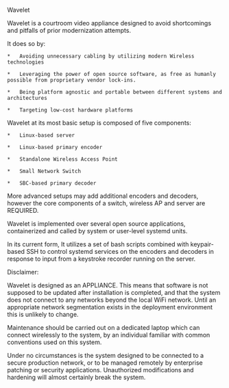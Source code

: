 Wavelet


Wavelet is a courtroom video appliance designed to avoid shortcomings and pitfalls of prior modernization attempts.

It does so by:

    *   Avoiding unnecessary cabling by utilizing modern Wireless technologies

    *   Leveraging the power of open source software, as free as humanly possible from proprietary vendor lock-ins.

    *   Being platform agnostic and portable between different systems and architectures

    *   Targeting low-cost hardware platforms



Wavelet at its most basic setup is composed of five components:

    *   Linux-based server
    
    *   Linux-based primary encoder

    *   Standalone Wireless Access Point

    *   Small Network Switch

    *   SBC-based primary decoder
    
More advanced setups may add additional encoders and decoders, however the core components of a switch, wireless AP and server are REQUIRED.


Wavelet is implemented over several open source applications, containerized and called by system or user-level systemd units.

In its current form, It utilizes a set of bash scripts combined with keypair-based SSH to control systemd services on the encoders and decoders in response to input from a keystroke recorder running on the server.


Disclaimer:

Wavelet is designed as an APPLIANCE.   This means that software is not supposed to be updated after installation is completed, and that the system
does not connect to any networks beyond the local WiFi network.  Until an appropriate network segmentation exists in the deployment environment this is unlikely to change.

Maintenance should be carried out on a dedicated laptop which can connect wirelessly to the system, by an individual familiar with common conventions used on this system.   

Under no circumstances is the system designed to be connected to a secure production network, or to be managed remotely by enterprise patching or security applications.  Unauthorized modifications and hardening will almost certainly break the system.
 



